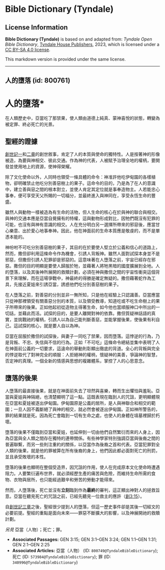 # Bible Dictionary (Tyndale)

## License Information

**Bible Dictionary (Tyndale)** is based on and adapted from: _Tyndale Open Bible Dictionary_, [Tyndale House Publishers](https://tyndaleopenresources.com/), 2023, which is licensed under a [CC BY-SA 4.0 license](https://creativecommons.org/licenses/by-sa/4.0/legalcode.en).

This markdown version is provided under the same license.



--------------------------------

## 人的墮落 (id: 800761)

人的墮落\*
======

在人類歷史中，亞當吃了那禁果，使人類由道德上純真、蒙神喜悅的狀態，轉變為被定罪、終必死亡的光景。

聖經的證據
-----

[創世記一](https://ref.ly/Gen1:1-Gen1:31)和[二章](https://ref.ly/Gen2:1-Gen2:25)的創世敘事，肯定了人的本質與使命的獨特性。人是按著神的形像被造，為要與神相交、彼此交通。作為神的代表，人被賦予治理全地的權柄，要開發並使用地上的資源，使神得榮耀。

除了文化使命以外，人同時也領受一條具體的命令：神准許他吃伊甸園的各樣植物，卻明確禁止他吃分別善惡樹上的果子。這命令的目的，乃是為了在人的意識中，建立善與惡之間的根本對立，並使人肯定其定位就是事奉造物主。人若能忠心事奉，便可享受天父所賜的一切福分，並最終進入與神同在，享受永恆生命的豐盛。

雖然人與動物一樣被造為有生命的活物，但人生命的核心在於與神的聯合與相交。與神的交通本應是亞當自覺擁有的特權，這與動物形成對比，因牠們既沒有犯罪的可能，也沒有與神有意識的相交。人在充分明白另一選擇所帶來的邪惡後，應當甘心樂意、出於愛心地事奉神。因此，他在神面前的生命本質應是敬虔的，而不是單憑本能的。

神吩咐不可吃分別善惡樹的果子，其目的在於要使人堅立於公義和信心的道路上，然而，撒但卻利用這條命令作為機會，引誘人背叛神。雖然人面對試探本身並不是邪惡，但撒但引誘人犯罪卻是邪惡的。這意味著在人墮落之前，宇宙已經存在邪惡。撒但的目的明顯是要使人歸服於牠，並藉著人將牠黑暗的國度擴展到全地。人的墮落，以及其後神所展開的救贖計劃，必須在神與撒但之間的宇宙性衝突這個背景下來理解，而在這場爭戰中，神最終的得勝是確定無疑的。撒但藉著蛇作為工具，先接近夏娃來引誘亞當，誘惑他們吃分別善惡樹的果子。

在人墮落之前，對善惡的分別並非一無所知，只是他在經驗上只認識善。亞當應當只從神那裡領受有關善惡分別的本質，以及領受教導，知道吃或不吃生命樹上的果子所帶來的後果。正如他起初從造物主得著生命，如今他也當順服神口中所出的一切話，並藉此而活。試探的目的，是要人離開對神的依靠。撒但質疑神話語的真實，並挑戰祂的權柄，引誘人以為自己能判斷善惡，並能掌握後果，使後果有利自己。這試探的核心，就是要人自以為神。

亞當在屈服於撒但的試探後，與妻子一同吃了禁果，因而墮落。這悖逆的行為，乃是背叛、不忠、失信與不信的行為。正如「不可吃」這條命令總結並集中表明了人在神面前公義的一切要求，這違命的舉動則彰顯出徹底的背道。全心的背叛與完全的悖逆取代了對神完全的順服：人拒絕神的權柄，懷疑神的美善，爭論神的智慧，否定神的真理。一個全新的情感與思想的複雜體系，掌控了人的心思意念。

墮落的後果
-----

人墮落的最直接後果，就是在神面前失去了坦然與喜樂，轉而生出懼怕與羞恥。亞當與夏娃與神隔絕，也清楚顯明了這一點。這既表現在臨到人的咒詛，更明顯體現在亞當和夏娃被逐出伊甸園。伊甸園原是公義的居所，是人與神聯合和相交的範圍；一旦人因不義斷絕了與神的相交，就必然會被逐出伊甸園。正如神所警告的，罪的結果就是死。因為死亡會臨到一切有生命之處，也使人的身體在墳墓裡歸於朽壞。

墮落的後果不僅臨到亞當和夏娃，也延伸到一切由他們自然繁衍而來的人身上，因為亞當與全人類之間存在獨特的連帶關係。有些神學家特別強調亞當與後裔之間的普遍聯繫，而另一些則注重約的關係，以亞當作為後裔之首和代表。亞當犯罪對全人類的後果，就是他的罪被算在所有後裔的身上，他們因此都必面對死亡的刑罰，並且承受敗壞的本性。

墮落的後果也顯明在整個受造界，因咒詛的作用，使人在完成原本文化使命時遭遇阻力。人要繁衍遍布世界，就必須經歷生產的痛苦與危險，而維持生命所需的食物、衣物與居所，也只能經過艱辛和勞苦的勞動才能得來。

然而，人墮落後，死亡並沒有**立刻**臨到作為**最終**的審判，這正顯出神對人的拯救旨意。亞當在聽見死亡的咒詛之前，已經先聽見一位救主的應許（[創3:15](https://ref.ly/Gen3:15)）。

自[創世記三章](https://ref.ly/Gen3:1-Gen3:24)之後，聖經很少提到人的墮落，但這一歷史事件卻是其後一切經文的必要前提。聖經的重點是面向未來——罪惡不斷擴大的影響，以及神展開祂的救贖計劃。

*另見* 亞當（人物）；死亡；罪。

* **Associated Passages:** GEN 3:15; GEN 3:1–GEN 3:24; GEN 1:1–GEN 1:31; GEN 2:1–GEN 2:25
* **Associated Articles:** 亞當（人物） (ID: `800749@TyndaleBibleDictionary`); 死亡 (ID: `573984@TyndaleBibleDictionary`); 罪 (ID: `340996@TyndaleBibleDictionary`)

